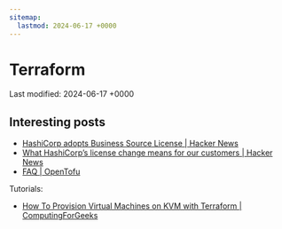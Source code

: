 ```yaml
---
sitemap:
  lastmod: 2024-06-17 +0000
---
```


# Terraform

Last modified: 2024-06-17 +0000

## Interesting posts

- [HashiCorp adopts Business Source License \| Hacker News](https://news.ycombinator.com/item?id=37081306)
- [What HashiCorp’s license change means for our customers \| Hacker News](https://news.ycombinator.com/item?id=37088548)
- [FAQ \| OpenTofu](https://opentofu.org/faq/)

Tutorials:

- [How To Provision Virtual Machines on KVM with Terraform \| ComputingForGeeks](https://computingforgeeks.com/how-to-provision-vms-on-kvm-with-terraform/)
